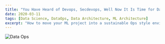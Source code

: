 ```yaml
---
title: "You Have Heard of Devops, Secdevops, Well Now It Is Time for Dataops!"
date: 2020-03-11
tags: [Data Science, DataOps, Data Architecture, ML Architecture]
excerpt: "How to move your ML project into a sustainable Ops style environment"
---
```




![Data Ops]({{site.url}}/images/blog/2020-03-11/dataops.png)

